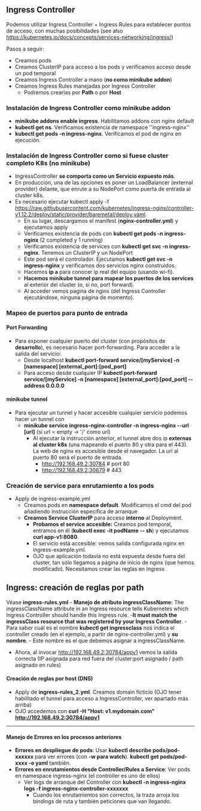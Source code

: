 
## Ingress Controller

Podemos utilizar Ingress Controller + Ingress Rules para establecer puntos de acceso, con muchas posibilidades (see also https://kubernetes.io/docs/concepts/services-networking/ingress/)

Pasos a seguir:
- Creamos pods
- Creamos ClusterIP para acceso a los pods y verificamos acceso desde un pod temporal
- Creamos Ingress Controller a mano (**no como minikube addon**)
- Creamos Ingress Rules manejadas por Ingress Controller
    -  Podremos crearlas por **Path** o por **Host**

### Instalación de Ingress Controller como minikube addon

- **minikube addons enable ingress**. Habilitamos addons con nginx default
- **kubectl get ns**. Verificamos existencia de namespace ''ingress-nginx''
- **kubectl get pods -n ingress-nginx**. Verificamos el pod de nginx en ejecución.

### Instalación de Ingress Controller como si fuese cluster completo K8s (no minikube)

- IngressController **se comporta como un Servicio expuesto más**.
- En producción, una de las opciones es poner un LoadBalancer (external provider) delante, que enrute a su NodePort como puerta de entrada al cluster k8s.
- Es necesario ejecutar kubectl apply -f https://raw.githubusercontent.com/kubernetes/ingress-nginx/controller-v1.12.2/deploy/static/provider/baremetal/deploy.yaml.
    - En su lugar, descargamos el manifest  (**nginx-controller.yml**) y ejecutamos apply
    - Verificamos existencia de pods con **kubectl get pods -n ingress-nginx** (2 completed y 1 running)
    - Verificamos existencia de services con **kubectl get svc  -n ingress-nginx**. Tenemos un ClusterIP y un NodePort
    - Este pod será el controlador. Ejecutamos **kubectl get svc -n ingress-nginx** y verificamos dos servicios nginx construidos.
    - Hacemos **ip a** para conocer ip real del equipo (usando wi-fi).
    - **Hacemos minikube tunnel para mapear los puertos de los services** al exterior del cluster (o, si no, port forward).
    - Al acceder vemos pagina de nginx (del Ingress Controller ejecutándose, ninguna página de momento).

### Mapeo de puertos para punto de entrada

#### Port Forwarding

- Para exponer cualquier puerto del cluster (con propósitos de **desarrollo**), es necesario hacer port-forwarding. Para acceder a la salida del servicio:
    - Desde localhost **kubectl port-forward service/[myService] -n [namespace] [external_port]:[pod_port]**
    - Para acceso desde cualquier IP **kubectl port-forward service/[myService] -n [namespace] [external_port]:[pod_port] --address 0.0.0.0**


#### minikube tunnel

- Para ejecutar un tunnel y hacer accesible cualquier servicio podemos hacer un tunnel con
    - **minikube service ingress-nginx-controller -n ingress-nginx  --url [url]** (si url = empty -> '/' como url)
        - Al ejecutar la instrucción anterior, el tunnel abre dos ip **externas al cluster k8s** (una mapeando el puerto 80 y otra para el 443). La web de nginx es accesible desde el navegador. La url al puerto 80 será el puerto de entrada.
            - http://192.168.49.2:30784       # port 80
            - http://192.168.49.2:30679       # 443


### Creación de service para enrutamiento a los pods

- Apply de ingress-example.yml
    - Creamos pods en **namespace default**. Modificamos el cmd del pod añadiendo instrucción específica de arranque
    - **Creamos Service ClusterIP** para acceso **interno** al Deployment.
        - **Probamos el service accesible:** Creamos pod temporal, entramos en él (**kubectl exec -it podName -- sh**) y ejecutamos **curl app-v1:8080**.
        - El servicio está accesible: vemos salida configurada nginx en ingress-example.yml.
        - OJO que aplicación todavía no está expuesta desde fuera del cluster, tan sólo llegamos a página de inicio de nginx (que hemos modificado). Necesitamos crear las reglas en Ingress

## Ingress: creación de reglas por path

Véase **ingress-rules.yml**
    - **Manejo de atributo ingressClassName:** The ingressClassName attribute in an Ingress resource tells Kubernetes which Ingress Controller should handle this Ingress rule.
        -**It must match the ingressClass resource that was registered by your Ingress Controller**.
        - Para saber cuál es el nombre **kubectl get ingressclass** nos indica el controller creado (en el ejemplo, a partir de nginx-controller.yml) y **su nombre**.
            - Este nombre es el que debemos asignar a ingressClassName.
- Ahora, al invocar http://192.168.49.2:30784/appv1 vemos la salida correcta (IP asignada para red fuera del cluster:port asignado / path asignado en rules)

#### Creación de reglas por host (DNS)

- Apply de **ingress-rules_2.yml**. Creamos domain ficticio (OJO tener habilitado el tunnel para acceso a IngressController, ver apartado más arriba)
- OJO accedemos con **curl -H "Host: v1.mydomain.com" http://192.168.49.2:30784/appv1**

---
#### Manejo de Errores en los procesos anteriores

- **Errores en despliegue de pods**: Usar **kubectl describe pods/pod-xxxxxx** para ver errores (con **-w para watch**). **kubectl get pods/pod-xxxx -o yaml** también.
- **Errores en enrutamientos desde Controller/Rules a Service**: Ver pods en namespace ingress-nginx (el controller es uno de ellos)
    - Ver logs de arranque del Controller con **kubectl -n ingress-nginx logs -f ingress-nginx-controller-xxxxxxx**
        - Cuando los enrutamientos son correctos, la traza arroja los bindings de ruta y también peticiones que van llegando.

